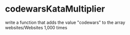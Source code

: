 # codewarsKataMultiplier
write a function that adds the value "codewars" to the array websites/Websites 1,000 times
